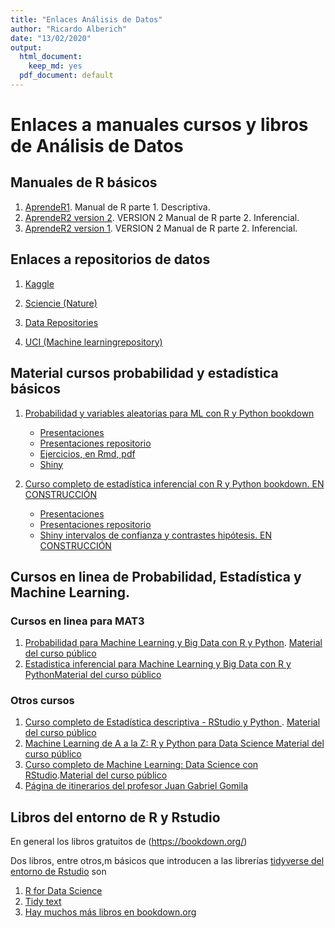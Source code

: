 ```yaml
---
title: "Enlaces Análisis de Datos"
author: "Ricardo Alberich"
date: "13/02/2020"
output:
  html_document:
    keep_md: yes
  pdf_document: default
---
```





# Enlaces  a manuales cursos y libros de Análisis de Datos

## Manuales de R básicos

1. [AprendeR1](https://aprender-uib.github.io/AprendeR1/). Manual de R parte 1. Descriptiva.
2. [AprendeR2 version 2](https://aprender-uib.github.io/AprendeR2/). VERSION 2 Manual de R parte 2. Inferencial.
3. [AprendeR2 version 1](https://cescrossello.github.io/AprendeR-II/). VERSION 2 Manual de R parte 2. Inferencial.

## Enlaces  a  repositorios de datos

1. [Kaggle](https://www.kaggle.com/)

2. [Sciencie (Nature)](https://www.nature.com/sdata/policies/repositories)

3. [ Data Repositories](http://oad.simmons.edu/oadwiki/Data_repositories)

4. [UCI (Machine learningrepository)](https://archive.ics.uci.edu/ml/datasets.ph)


## Material cursos probabilidad y estadística básicos

1. [Probabilidad y variables aleatorias para ML con R y Python bookdown](https://joanby.github.io/bookdown-probabilidad)
    + [Presentaciones](https://joanby.github.io/probabilidad)
    + [Presentaciones repositorio](https://github.com/joanby/probabilidad)
    + [Ejercicios, en Rmd, pdf ](https://github.com/joanby/probabilidad/tree/master/ejercicios)
    + [Shiny](https://joanby.shinyapps.io/DistribucionesNotables/)

2. [Curso completo de estadística inferencial con R y Python bookdown. EN CONSTRUCCIÓN](https://joanby.github.io/bookdown-estadistica-inferencial)
    + [Presentaciones](https://joanby.github.io/estadistica-inferencial)
    + [Presentaciones repositorio](https://github.com/joanby/estadistica-inferencial)
    + [Shiny intervalos de confianza y contrastes hipótesis. EN CONSTRUCCIÓN](https://joanby.shinyapps.io/contrastes-hipotesis/)



## Cursos en linea de Probabilidad, Estadística y  Machine Learning.


### Cursos en linea para MAT3

1. [Probabilidad para Machine Learning y Big Data con R y Python](https://www.udemy.com/course/probabilidad-y-variables-aleatorias-para-ml-con-r-y-python/). [Material del curso público](https://github.com/joanby/probabilidad)
2. [Estadistica inferencial para Machine Learning y Big Data con R y Python](https://www.udemy.com/course/estadisticainferencial/)[Material del curso público](https://github.com/joanby/estadistica-inferencial)


### Otros cursos
1. [Curso completo de Estadística descriptiva - RStudio y Python ](https://www.udemy.com/course/estadistica-descriptiva/). [Material del curso público](https://github.com/joanby/r-basic)
2. [Machine Learning de A a la Z: R y Python para Data Science ](https://www.udemy.com/course/machinelearning-es/)[Material del curso público](https://github.com/joanby/machinelearning-az)
3. [Curso completo de Machine Learning: Data Science con RStudio](https://www.udemy.com/course/r-data-science/).[Material del curso público](https://github.com/joanby/r-course)
4. [Página de itinerarios del profesor Juan Gabriel Gomila](https://frogames.es/rutas-de-aprendizaje/)



## Libros del entorno de R y Rstudio

En general los libros gratuitos de (https://bookdown.org/)

Dos libros, entre otros,m  básicos que introducen a las librerías 
[tidyverse del entorno de Rstudio](https://rstudio.com/)  son 

1. [R for Data Science](https://r4ds.had.co.nz/)
2. [Tidy text](https://www.tidytextmining.com/)
3. [Hay muchos más libros  en bookdown.org](https://bookdown.org)

